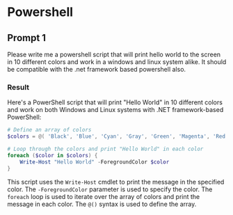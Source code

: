 # Powershell

## Prompt 1

Please write me a powershell script that will print hello world to the screen in 10 different colors and work in a windows and linux system alike. It should be compatible with the .net framework based powershell also.

### Result

Here's a PowerShell script that will print "Hello World" in 10 different colors and work on both Windows and Linux systems with .NET framework-based PowerShell:

```powershell
# Define an array of colors
$colors = @( 'Black', 'Blue', 'Cyan', 'Gray', 'Green', 'Magenta', 'Red', 'White', 'Yellow', 'DarkYellow' )

# Loop through the colors and print "Hello World" in each color
foreach ($color in $colors) {
    Write-Host "Hello World" -ForegroundColor $color
}
```

This script uses the `Write-Host` cmdlet to print the message in the specified color. The `-ForegroundColor` parameter is used to specify the color. The `foreach` loop is used to iterate over the array of colors and print the message in each color. The `@()` syntax is used to define the array.
